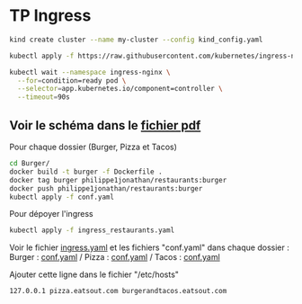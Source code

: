 # TP Ingress

```zsh
kind create cluster --name my-cluster --config kind_config.yaml
```

```zsh
kubectl apply -f https://raw.githubusercontent.com/kubernetes/ingress-nginx/main/deploy/static/provider/kind/deploy.yaml
````

```zsh
kubectl wait --namespace ingress-nginx \
  --for=condition=ready pod \
  --selector=app.kubernetes.io/component=controller \
  --timeout=90s
```

## Voir le schéma dans le [fichier pdf](./TP%20Kubernetes%20Ingress.pdf)

Pour chaque dossier (Burger, Pizza et Tacos)
```zsh 
cd Burger/
docker build -t burger -f Dockerfile .
docker tag burger philippe1jonathan/restaurants:burger
docker push philippe1jonathan/restaurants:burger 
kubectl apply -f conf.yaml
```
Pour dépoyer l'ingress
```zsh
kubectl apply -f ingress_restaurants.yaml
```

Voir le fichier [ingress.yaml](./ingress.yaml) et les fichiers "conf.yaml" dans chaque dossier :
Burger : [conf.yaml](./Burger/conf.yaml) / Pizza : [conf.yaml](./Pizza/conf.yaml) / Tacos : [conf.yaml](./Tacos/conf.yaml)

Ajouter cette ligne dans le fichier "/etc/hosts"
```zsh
127.0.0.1 pizza.eatsout.com burgerandtacos.eatsout.com
```
